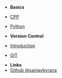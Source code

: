 
<!-- * [Home](/)
* [Introduction](/introduction.md)
* [Getting Started](/getting-started.md)
* Guides
  * [Guide 1](/guides/guide1.md)
  * [Guide 2](/guides/guide2.md)
* [API Reference](/api/README.md)
  * [Module 1](/api/module1.md)
  * [Module 2](/api/module2.md)
* [FAQ](/faq.md) -->


* **Basics**

* [CPP](./markdown/CPP/CPP_README.md)
* [Python](./markdown/Python/Python_README.md "Python Basics")

* **Version Control**
* [Introduction](./markdown/Version_Control/git/intro.md)
* [GIT](./markdown/Version_Control/git/git.md)


- **Links**
- [Github @sanjaybyrana](https://github.com/Sanjay0302/)
